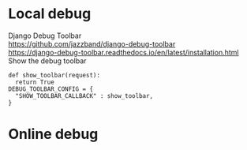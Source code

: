 # Local debug    
Django Debug Toolbar    
https://github.com/jazzband/django-debug-toolbar    
https://django-debug-toolbar.readthedocs.io/en/latest/installation.html    
Show the debug toolbar    

    def show_toolbar(request):
      return True
    DEBUG_TOOLBAR_CONFIG = {
      "SHOW_TOOLBAR_CALLBACK" : show_toolbar,
    }


# Online debug    

